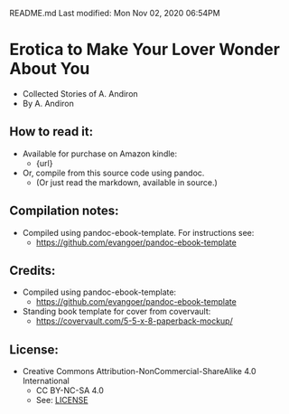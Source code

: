 README.md
Last modified: Mon Nov 02, 2020  06:54PM

# Erotica to Make Your Lover Wonder About You
* Collected Stories of A. Andiron
* By A. Andiron


## How to read it:
* Available for purchase on Amazon kindle:
	* {url}
* Or, compile from this source code using pandoc.
	* (Or just read the markdown, available in source.) 


## Compilation notes:
* Compiled using pandoc-ebook-template. For instructions see:
	* https://github.com/evangoer/pandoc-ebook-template


## Credits:
* Compiled using pandoc-ebook-template:
	* https://github.com/evangoer/pandoc-ebook-template
* Standing book template for cover from covervault:
	* https://covervault.com/5-5-x-8-paperback-mockup/


## License:
* Creative Commons Attribution-NonCommercial-ShareAlike 4.0 International
	* CC BY-NC-SA 4.0
	* See: [LICENSE](./LICENSE)


